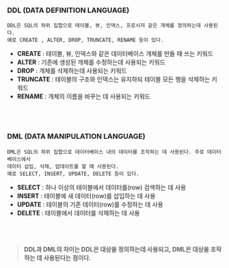 ### DDL (DATA DEFINITION LANGUAGE)

```
DDL은 SQL의 하위 집합으로 테이블, 뷰, 인덱스, 프로시저 같은 개체를 정의하는데 사용된다.
예로 CREATE , ALTER, DROP, TRUNCATE, RENAME 등이 있다.
```

- **CREATE** : 테이블, 뷰, 인덱스와 같은 데이터베이스 개체를 만들 때 쓰는 키워드
- **ALTER** : 기존에 생성된 개체를 수정하는데 사용되는 키워드
- **DROP** : 개체를 삭제하는데 사용되는 키워드
- **TRUNCATE** : 테이블의 구조와 인덱스는 유지하되 테이블 모든 행을 삭제하는 키워드
- **RENAME** : 개체의 이름을 바꾸는 데 사용되는 키워드
<br></br><br></br>
### DML (DATA MANIPULATION LANGUAGE)

```
DML은 SQL의 하위 집합으로 데이터베이스 내의 데이터를 조작하는 데 사용된다. 주로 데이터베이스에서
데이터 삽입, 삭제, 업데이트를 할 때 사용된다.
예로 SELECT, INSERT, UPDATE, DELETE 등이 있다.
```

- **SELECT** : 하나 이상의 테이블에서 데이터를(row) 검색하는 데 사용
- **INSERT** : 테이블에 새 데이터(row)를 삽입하는 데 사용
- **UPDATE** : 테이블의 기존 데이터(row)를 수정하는 데 사용
- **DELETE** : 테이블에서 데이터를 삭제하는 데 사용
<br></br><br></br>
> **DDL과 DML의 차이는 DDL은 대상을 정의하는데 사용되고, DML은 대상을 조작하는 데 사용된다는 점이다.**
>
